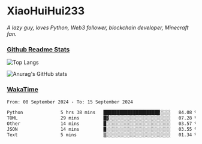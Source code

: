 # XiaoHuiHui233

*A lazy guy, loves Python, Web3 follower, blockchain developer, Minecraft fan.*

### [Github Readme Stats](https://github.com/anuraghazra/github-readme-stats)

![Top Langs](https://github-readme-stats.vercel.app/api/top-langs/?username=XiaoHuiHui233&layout=compact&theme=github_dark)

![Anurag's GitHub stats](https://github-readme-stats.vercel.app/api?username=XiaoHuiHui233&show_icons=true&theme=github_dark)

### [WakaTime](https://wakatime.com)

<!--START_SECTION:waka-->

```txt
From: 08 September 2024 - To: 15 September 2024

Python              5 hrs 38 mins   █████████████████████░░░░   84.08 %
TOML                29 mins         █▓░░░░░░░░░░░░░░░░░░░░░░░   07.28 %
Other               14 mins         █░░░░░░░░░░░░░░░░░░░░░░░░   03.57 %
JSON                14 mins         █░░░░░░░░░░░░░░░░░░░░░░░░   03.55 %
Text                5 mins          ▒░░░░░░░░░░░░░░░░░░░░░░░░   01.34 %
```

<!--END_SECTION:waka-->
